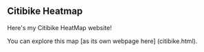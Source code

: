## Citibike Heatmap
Here's my Citibike HeatMap website!
<frame src="citibike.html" height="900" width= "905"></iframe>
You can explore this map [as its own webpage here] (citibike.html).
